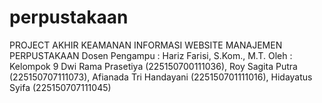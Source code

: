 # perpustakaan
PROJECT AKHIR KEAMANAN INFORMASI WEBSITE MANAJEMEN PERPUSTAKAAN  Dosen Pengampu : Hariz Farisi, S.Kom., M.T.  Oleh : Kelompok 9  Dwi Rama Prasetiya (225150700111036), Roy Sagita Putra (225150707111073), Afianada Tri Handayani (225150701111016), Hidayatus Syifa (225150707111045)
